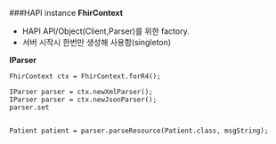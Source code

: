 
###HAPI instance
__FhirContext__ 
- HAPI API/Object(Client,Parser)를 위한 factory. 
- 서버 시작시 한번만 생성해 사용함(singleton)

__IParser__
```
FhirContext ctx = FhirContext.forR4();

IParser parser = ctx.newXmlParser();
IParser parser = ctx.newJsonParser();
parser.set


Patient patient = parser.parseResource(Patient.class, msgString);
```

